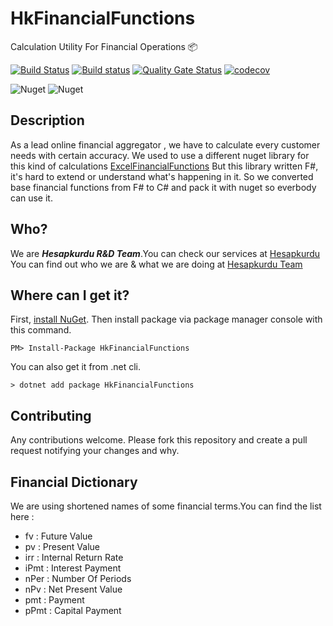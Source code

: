 HkFinancialFunctions 
===
Calculation Utility For Financial Operations :package:

[![Build Status](https://travis-ci.org/senvardarsemih/hk-financial-functions.svg?branch=master)](https://travis-ci.org/senvardarsemih/hk-financial-functions)
[![Build status](https://ci.appveyor.com/api/projects/status/kso6tmjv4oamwjmd?svg=true)](https://ci.appveyor.com/project/senvardarsemih/hk-financial-functions)
[![Quality Gate Status](https://sonarcloud.io/api/project_badges/measure?project=senvardarsemih_hk-financial-functions&metric=alert_status)](https://sonarcloud.io/dashboard?id=senvardarsemih_hk-financial-functions)
[![codecov](https://codecov.io/gh/senvardarsemih/hk-financial-functions/branch/master/graph/badge.svg)](https://codecov.io/gh/senvardarsemih/hk-financial-functions)

![Nuget](https://img.shields.io/nuget/v/HkFinancialFunctions.svg?style=flat-square)
![Nuget](https://img.shields.io/nuget/dt/HkFinancialFunctions.svg)

## Description

As a lead online financial aggregator , we have to calculate every customer needs with certain accuracy.
We used to use a different nuget library for this kind of calculations [ExcelFinancialFunctions](https://www.nuget.org/packages/ExcelFinancialFunctions/)
But this library written F#, it's hard to extend or understand what's happening in it.
So we converted base financial functions from F# to C# and pack it with nuget so everbody can use it.

## Who?

We are **_Hesapkurdu R&D Team_**.You can check our services at [Hesapkurdu](https://www.hesapkurdu.com/) 
You can find out who we are & what we are doing at [Hesapkurdu Team](https://github.com/orgs/Hesapkurdu/teams/hesapkurdu)

## Where can I get it?

First, [install NuGet](http://docs.nuget.org/docs/start-here/installing-nuget).
Then install package via package manager console with this command.

```
PM> Install-Package HkFinancialFunctions
```

You can also get it from .net cli.

```
> dotnet add package HkFinancialFunctions
```

## Contributing

Any contributions welcome. Please fork this repository and create a pull request notifying your changes and why.

## Financial Dictionary 

We are using shortened names of some financial terms.You can find the list here :

* fv : Future Value
* pv : Present Value
* irr : Internal Return Rate
* iPmt : Interest Payment
* nPer : Number Of Periods
* nPv : Net Present Value
* pmt : Payment
* pPmt : Capital Payment
